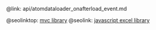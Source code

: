 @link: api/atomdataloader_onafterload_event.md

@seolinktop: [mvc library](https://webix.com)
@seolink: [javascript excel library](https://webix.com/widget/excel_viewer/)